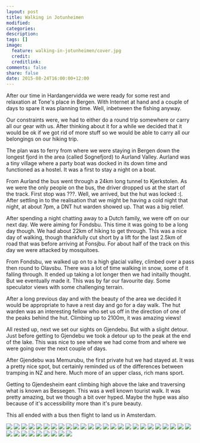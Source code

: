 ```yaml
---
layout: post
title: Walking in Jotunheimen
modified:
categories:
description:
tags: []
image:
  feature: walking-in-jotunheimen/cover.jpg
  credit:
  creditlink:
comments: false
share: false
date: 2015-08-24T16:00:00+12:00
---
```

After our time in Hardangervidda we were ready for some rest and relaxation at
Tone's place in Bergen. With Internet at hand and a couple of days to spare it
was planning time. Well, inbetween the fishing anyway.

Our constraints were, we had to either do a round trip somewhere or carry all
our gear with us. After thinking about it for a while we decided that it would
be ok if we got rid of more stuff so we would be able to carry all our
belongings on our hiking trip.

The plan was to ferry from where we were staying in Bergen down the longest
fjord in the area (called Sognefjord) to Aurland Valley. Aurland was a tiny
village where a party boat was docked in its down time and functioned as a
hostel. It was a first to stay a night on a boat.

From Aurland the bus went through a 24km long tunnel to Kjerkstolen. As we were
the only people on the bus, the driver dropped us at the start of the track.
First stop was ???. Well, we arrived, but the hut was locked :(. After settling
in to the realisation that we might be having a cold night that night, at about
7pm, a DNT hut warden showed up. That was a big relief.

After spending a night chatting away to a Dutch family, we were off on our next
day. We were aiming for Fondsbu. This time it was going to be a long day
though. We had about 22km of hiking to get through. This was a nice day of
walking, though thankfully cut short by a lift for the last 2.5km of road that
was before arriving at Fonsjbu. For about half of the track on this day we were
attacked by mosquitoes.

From Fondsbu, we walked up on to a high glacial valley, climbed over a pass
then round to Olavsbu. There was a lot of time walking in snow, some of it
falling through. It ended up taking a lot longer then we had initailly thought.
But we eventually made it. This was by far our favourite day. Some speculator
views with some challenging terrain.

After a long previous day and with the beauty of the area we decided it would
be appropriate to have a rest day and go for a day walk. The hut warden was an
interesting fellow who set us off in the direction of one of the peaks behind
the hut. Climbing up to 2100m, it was amazing views!

All rested up, next we set our sights on Gjendebu. But with a slight detour.
Just before getting to Gjendebu we took a detour up to the peak at the end of
the lake. This was nice to see where we had come from and where we were going
over the next couple of days.

After Gjendebu was Memurubu, the first private hut we had stayed at. It was a
pretty nice spot, but certainly reminded us of the differences between tramping
in NZ and here. Much more of an upper class, rich mans sport.

Getting to Gjendesheim eant climbing high above the lake and traversing what is
known as Bessegen. This was a well known tourist walk. It was pretty amazing,
but we though a bit over hyped. Maybe the hype was also because of it's
accessibility more than it's pure beauty.

This all ended with a bus then flight to land us in Amsterdam.

<img src="/images/walking-in-jotunheimen/IMG_20150817_131854.jpg">

<img src="/images/walking-in-jotunheimen/IMG_20150818_161859.jpg">

<img src="/images/walking-in-jotunheimen/IMG_20150819_160411.jpg">

<img src="/images/walking-in-jotunheimen/IMG_20150820_095710.jpg">

<img src="/images/walking-in-jotunheimen/IMG_20150820_104506.jpg">

<img src="/images/walking-in-jotunheimen/IMG_20150820_133404.jpg">

<img src="/images/walking-in-jotunheimen/IMG_20150820_151240.jpg">

<img src="/images/walking-in-jotunheimen/IMG_20150820_160427.jpg">

<img src="/images/walking-in-jotunheimen/IMG_20150821_113519.jpg">

<img src="/images/walking-in-jotunheimen/IMG_20150821_132353.jpg">

<img src="/images/walking-in-jotunheimen/IMG_20150821_133406.jpg">

<img src="/images/walking-in-jotunheimen/IMG_20150821_143650.jpg">

<img src="/images/walking-in-jotunheimen/IMG_20150821_151121.jpg">

<img src="/images/walking-in-jotunheimen/IMG_20150821_151135.jpg">

<img src="/images/walking-in-jotunheimen/IMG_20150821_152047.jpg">

<img src="/images/walking-in-jotunheimen/IMG_20150821_153555.jpg">

<img src="/images/walking-in-jotunheimen/IMG_20150822_130855.jpg">

<img src="/images/walking-in-jotunheimen/IMG_20150822_152005.jpg">

<img src="/images/walking-in-jotunheimen/IMG_20150822_153640.jpg">

<img src="/images/walking-in-jotunheimen/IMG_20150823_081213.jpg">

<img src="/images/walking-in-jotunheimen/IMG_20150823_081851.jpg">

<img src="/images/walking-in-jotunheimen/IMG_20150823_082636.jpg">

<img src="/images/walking-in-jotunheimen/IMG_20150823_101841.jpg">

<img src="/images/walking-in-jotunheimen/IMG_20150823_104359.jpg">

<img src="/images/walking-in-jotunheimen/IMG_20150824_061725.jpg">

<img src="/images/walking-in-jotunheimen/IMG_20150824_092448.jpg">

<img src="/images/walking-in-jotunheimen/IMG_20150824_093314.jpg">

<img src="/images/walking-in-jotunheimen/IMG_20150824_093523.jpg">

<img src="/images/walking-in-jotunheimen/IMG_20150824_100550.jpg">

<img src="/images/walking-in-jotunheimen/IMG_20150824_102010.jpg">

<img src="/images/walking-in-jotunheimen/IMG_20150824_105245.jpg">

<img src="/images/walking-in-jotunheimen/IMG_20150824_142701.jpg">

<img src="/images/walking-in-jotunheimen/PANO_20150821_151316.jpg">

<img src="/images/walking-in-jotunheimen/PANO_20150823_131458.jpg">
